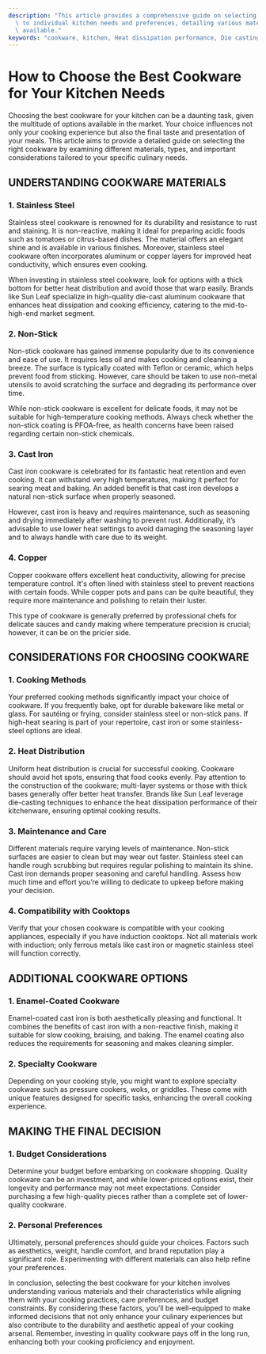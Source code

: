 ```yaml
---
description: "This article provides a comprehensive guide on selecting the right cookware tailored\
  \ to individual kitchen needs and preferences, detailing various materials and types\
  \ available."
keywords: "cookware, kitchen, Heat dissipation performance, Die casting process"
---
```

# How to Choose the Best Cookware for Your Kitchen Needs

Choosing the best cookware for your kitchen can be a daunting task, given the multitude of options available in the market. Your choice influences not only your cooking experience but also the final taste and presentation of your meals. This article aims to provide a detailed guide on selecting the right cookware by examining different materials, types, and important considerations tailored to your specific culinary needs.

## UNDERSTANDING COOKWARE MATERIALS

### 1. Stainless Steel

Stainless steel cookware is renowned for its durability and resistance to rust and staining. It is non-reactive, making it ideal for preparing acidic foods such as tomatoes or citrus-based dishes. The material offers an elegant shine and is available in various finishes. Moreover, stainless steel cookware often incorporates aluminum or copper layers for improved heat conductivity, which ensures even cooking.

When investing in stainless steel cookware, look for options with a thick bottom for better heat distribution and avoid those that warp easily. Brands like Sun Leaf specialize in high-quality die-cast aluminum cookware that enhances heat dissipation and cooking efficiency, catering to the mid-to-high-end market segment.

### 2. Non-Stick

Non-stick cookware has gained immense popularity due to its convenience and ease of use. It requires less oil and makes cooking and cleaning a breeze. The surface is typically coated with Teflon or ceramic, which helps prevent food from sticking. However, care should be taken to use non-metal utensils to avoid scratching the surface and degrading its performance over time.

While non-stick cookware is excellent for delicate foods, it may not be suitable for high-temperature cooking methods. Always check whether the non-stick coating is PFOA-free, as health concerns have been raised regarding certain non-stick chemicals.

### 3. Cast Iron

Cast iron cookware is celebrated for its fantastic heat retention and even cooking. It can withstand very high temperatures, making it perfect for searing meat and baking. An added benefit is that cast iron develops a natural non-stick surface when properly seasoned.

However, cast iron is heavy and requires maintenance, such as seasoning and drying immediately after washing to prevent rust. Additionally, it’s advisable to use lower heat settings to avoid damaging the seasoning layer and to always handle with care due to its weight.

### 4. Copper

Copper cookware offers excellent heat conductivity, allowing for precise temperature control. It's often lined with stainless steel to prevent reactions with certain foods. While copper pots and pans can be quite beautiful, they require more maintenance and polishing to retain their luster.

This type of cookware is generally preferred by professional chefs for delicate sauces and candy making where temperature precision is crucial; however, it can be on the pricier side.

## CONSIDERATIONS FOR CHOOSING COOKWARE

### 1. Cooking Methods

Your preferred cooking methods significantly impact your choice of cookware. If you frequently bake, opt for durable bakeware like metal or glass. For sautéing or frying, consider stainless steel or non-stick pans. If high-heat searing is part of your repertoire, cast iron or some stainless-steel options are ideal.

### 2. Heat Distribution

Uniform heat distribution is crucial for successful cooking. Cookware should avoid hot spots, ensuring that food cooks evenly. Pay attention to the construction of the cookware; multi-layer systems or those with thick bases generally offer better heat transfer. Brands like Sun Leaf leverage die-casting techniques to enhance the heat dissipation performance of their kitchenware, ensuring optimal cooking results.

### 3. Maintenance and Care

Different materials require varying levels of maintenance. Non-stick surfaces are easier to clean but may wear out faster. Stainless steel can handle rough scrubbing but requires regular polishing to maintain its shine. Cast iron demands proper seasoning and careful handling. Assess how much time and effort you’re willing to dedicate to upkeep before making your decision.

### 4. Compatibility with Cooktops

Verify that your chosen cookware is compatible with your cooking appliances, especially if you have induction cooktops. Not all materials work with induction; only ferrous metals like cast iron or magnetic stainless steel will function correctly.

## ADDITIONAL COOKWARE OPTIONS

### 1. Enamel-Coated Cookware

Enamel-coated cast iron is both aesthetically pleasing and functional. It combines the benefits of cast iron with a non-reactive finish, making it suitable for slow cooking, braising, and baking. The enamel coating also reduces the requirements for seasoning and makes cleaning simpler.

### 2. Specialty Cookware

Depending on your cooking style, you might want to explore specialty cookware such as pressure cookers, woks, or griddles. These come with unique features designed for specific tasks, enhancing the overall cooking experience.

## MAKING THE FINAL DECISION

### 1. Budget Considerations

Determine your budget before embarking on cookware shopping. Quality cookware can be an investment, and while lower-priced options exist, their longevity and performance may not meet expectations. Consider purchasing a few high-quality pieces rather than a complete set of lower-quality cookware.

### 2. Personal Preferences

Ultimately, personal preferences should guide your choices. Factors such as aesthetics, weight, handle comfort, and brand reputation play a significant role. Experimenting with different materials can also help refine your preferences.

In conclusion, selecting the best cookware for your kitchen involves understanding various materials and their characteristics while aligning them with your cooking practices, care preferences, and budget constraints. By considering these factors, you’ll be well-equipped to make informed decisions that not only enhance your culinary experiences but also contribute to the durability and aesthetic appeal of your cooking arsenal. Remember, investing in quality cookware pays off in the long run, enhancing both your cooking proficiency and enjoyment.
